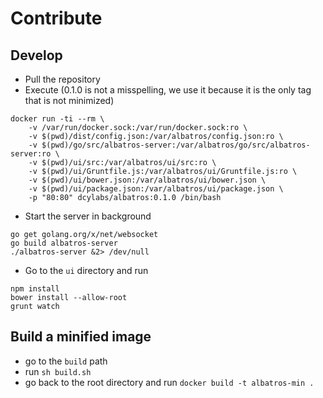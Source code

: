 # Contribute 

## Develop 
* Pull the repository 
* Execute (0.1.0 is not a misspelling, we use it because it is the only tag that is not minimized)

```
docker run -ti --rm \
    -v /var/run/docker.sock:/var/run/docker.sock:ro \
	-v $(pwd)/dist/config.json:/var/albatros/config.json:ro \
    -v $(pwd)/go/src/albatros-server:/var/albatros/go/src/albatros-server:ro \
    -v $(pwd)/ui/src:/var/albatros/ui/src:ro \
    -v $(pwd)/ui/Gruntfile.js:/var/albatros/ui/Gruntfile.js:ro \
    -v $(pwd)/ui/bower.json:/var/albatros/ui/bower.json \
    -v $(pwd)/ui/package.json:/var/albatros/ui/package.json \
    -p "80:80" dcylabs/albatros:0.1.0 /bin/bash
```

* Start the server in background 

```
go get golang.org/x/net/websocket
go build albatros-server
./albatros-server &2> /dev/null
```

* Go to the `ui` directory and run 

```
npm install 
bower install --allow-root
grunt watch 
```

## Build a minified image 
* go to the `build` path
* run `sh build.sh`
* go back to the root directory and run `docker build -t albatros-min .`
